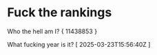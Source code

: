 # Fuck the rankings

Who the hell am I?
{ 11438853 }

What fucking year is it?
[ 2025-03-23T15:56:40Z ]
